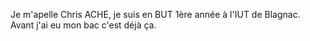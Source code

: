 Je m'apelle Chris ACHE, je suis en BUT 1ère année à l'IUT de Blagnac.
Avant j'ai eu mon bac c'est déjà ça.